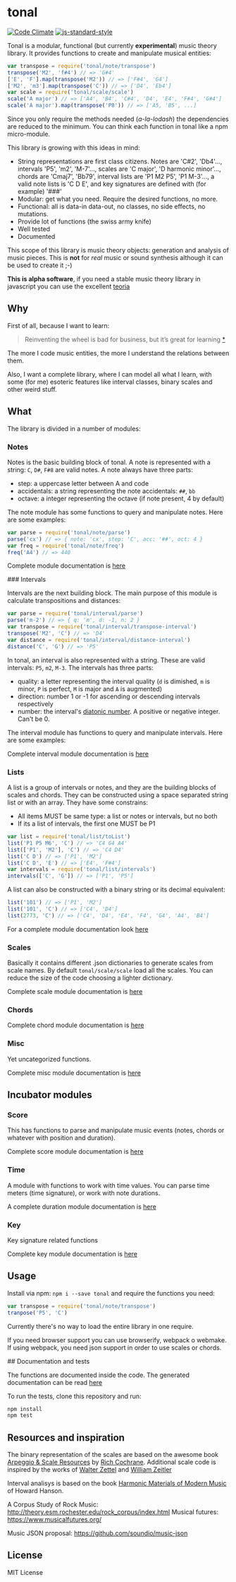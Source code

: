 # tonal

[![Code Climate](https://codeclimate.com/github/danigb/tonal/badges/gpa.svg)](https://codeclimate.com/github/danigb/tonal)
[![js-standard-style](https://img.shields.io/badge/code%20style-standard-brightgreen.svg?style=flat)](https://github.com/feross/standard)

Tonal is a modular, functional (but currently __experimental__) music theory library. It provides functions to create and manipulate musical entities:

```js
var transpose = require('tonal/note/transpose')
transpose('M2', 'f#4') // => 'G#4'
['E', 'F'].map(transpose('M2')) // => ['F#4', 'G4']
['M2', 'm3'].map(transpose('C')) // => ['D4', 'Eb4']
var scale = require('tonal/scale/scale')
scale('A major') // => ['A4', 'B4', 'C#4', 'D4', 'E4', 'F#4', 'G#4']
scale('A major').map(transpose('P8')) // => ['A5, 'B5', ...]
```

Since you only require the methods needed (_a-la-lodash_) the dependencies are reduced to the minimum. You can think each function in tonal like a npm micro-module.

This library is growing with this ideas in mind:
- String representations are first class citizens. Notes are 'C#2', 'Db4'..., intervals 'P5', 'm2', 'M-7'..., scales are 'C major', 'D harmonic minor'..., chords are 'Cmaj7', 'Bb79', interval lists are 'P1 M2 P5', 'P1 M-3'..., a valid note lists is 'C D E', and key signatures are defined with (for example) '###'
- Modular: get what you need. Require the desired functions, no more.
- Functional: all is data-in data-out, no classes, no side effects, no mutations.
- Provide lot of functions (the swiss army knife)
- Well tested
- Documented

This scope of this library is music theory objects: generation and analysis of music pieces. This is __not__ for _real_ music or sound synthesis although it can be used to create it ;-)

__This is alpha software__, if you need a stable music theory library in javascript you can use the excellent [teoria](https://github.com/saebekassebil/teoria)

## Why

First of all, because I want to learn:

> Reinventing the wheel is bad for business, but it’s great for learning
[*](http://philipwalton.com/articles/how-to-become-a-great-front-end-engineer)

The more I code music entities, the more I understand the relations between them.

Also, I want a complete library, where I can model all what I learn, with some (for me) esoteric features like interval classes, binary scales and other weird stuff.

## What

The library is divided in a number of modules:

### Notes

Notes is the basic building block of tonal. A note is represented with a string: `C`, `D#`, `F#8` are valid notes. A note always have three parts:
- step: a uppercase letter between A and code
- accidentals: a string representing the note accidentals: `##`, `bb`
- octave: a integer representing the octave (if note present, 4 by default)

The note module has some functions to query and manipulate notes. Here are some examples:

```js
var parse = require('tonal/note/parse')
parse('cx') // => { note: 'cx', step: 'C', acc: '##', oct: 4 }
var freq = require('tonal/note/freq')
freq('A4') // => 440
```

Complete module documentation is [here](https://github.com/danigb/tonal/blob/master/docs/note.md)

### Intervals

Intervals are the next building block. The main purpose of this module is calculate transpositions and distances:

```js
var parse = require('tonal/interval/parse')
parse('m-2') // => { q: 'm', d: -1, n: 2 }
var transpose = require('tonal/interval/transpose-interval')
transpose('M2', 'C') // => 'D4'
var distance = require('tonal/interval/distance-interval')
distance('C', 'G') // => 'P5'
```

In tonal, an interval is also represented with a string. These are valid intervals:  `P5`, `m2`, `M-3`. The intervals has three parts:
- quality: a letter representing the interval quality (`d` is dimished, `m` is minor, `P` is perfect, `M` is major and `A` is augmented)
- direction: number 1 or -1 for ascending or descending intervals respectively
- number: the interval's [diatonic number](https://en.wikipedia.org/wiki/Interval_(music)#Number). A positive or negative integer. Can't be 0.

The interval module has functions to query and manipulate intervals. Here are some examples:

Complete interval module documentation is [here](https://github.com/danigb/tonal/blob/master/docs/interval.md)

### Lists

A list is a group of intervals or notes, and they are the building blocks of scales and chords. They can be constructed using a space separated string list or with an array. They have some constrains:
- All items MUST be same type: a list or notes or intervals, but no both
- If its a list of intervals, the first one MUST be P1

```js
var list = require('tonal/list/toList')
list('P1 P5 M6', 'C') // => 'C4 G4 A4'
list(['P1', 'M2'], 'C') // => 'C4 D4'
list('C D') // => ['P1', 'M2']
list('C D', 'E') // => ['E4', 'F#4']
var intervals = require('tonal/list/intervals')
intervals(['C', 'G']) // => ['P1', 'P5']
```

A list can also be constructed with a binary string or its decimal equivalent:

```js
list('101') // => ['P1', 'M2']
list('101', 'C') // => ['C4', 'D4']
list(2773, 'C') // => ['C4', 'D4', 'E4', 'F4', 'G4', 'A4', 'B4']
```

For a complete module documentation look [here](https://github.com/danigb/tonal/blob/master/docs/list.md)

### Scales

Basically it contains different .json dictionaries to generate scales from scale names. By default `tonal/scale/scale` load all the scales. You can reduce the size of the code choosing a lighter dictionary.

Complete scale module documentation is [here](https://github.com/danigb/tonal/blob/master/docs/scale.md)

### Chords

Complete chord module documentation is [here](https://github.com/danigb/tonal/blob/master/docs/chord.md)

### Misc

Yet uncategorized functions.

Complete misc module documentation is [here](https://github.com/danigb/tonal/blob/master/docs/misc.md)


## Incubator modules

### Score

This has functions to parse and manipulate music events (notes, chords or whatever with position and duration).

Complete score module documentation is [here](https://github.com/danigb/tonal/blob/master/docs/score.md)

### Time

A module with functions to work with time values. You can parse time meters (time signature), or work with note durations.

A complete duration module documentation is [here](https://github.com/danigb/tonal/blob/master/docs/duration.md)


### Key

Key signature related functions

Complete key module documentation is [here](https://github.com/danigb/tonal/blob/master/docs/key.md)

## Usage

Install via npm: `npm i --save tonal` and require the functions you need:

```js
var transpose = require('tonal/note/transpose')
tranpose('P5', 'C')
```

Currently there's no way to load the entire library in one require.

If you need browser support you can use browserify, webpack o webmake. If using webpack, you need json support in order to use scales or chords.

## Documentation and tests

The functions are documented inside the code. The generated documentation can be read [here](https://github.com/danigb/tonal/blob/master/docs)

To run the tests, clone this repository and run:

```bash
npm install
npm test
```

## Resources and inspiration

The binary representation of the scales are based on the awesome book [Arpeggio & Scale Resources](https://archive.org/details/ScaleAndArpeggioResourcesAGuitarEncyclopedia) by [Rich Cochrane](http://cochranemusic.com/). Additional scale code is inspired by the works of [Walter Zettel](http://www.muzuu.org/new_life/pics/simpleblog/scales/scalesadvice.html) and [William Zeitler](http://www.allthescales.org/)

Interval analisys is based on the book [Harmonic Materials of Modern Music](https://archive.org/details/harmonicmaterial00hans) of Howard Hanson.

A Corpus Study of Rock Music:  http://theory.esm.rochester.edu/rock_corpus/index.html
Musical futures: https://www.musicalfutures.org/

Music JSON proposal: https://github.com/soundio/music-json

## License

MIT License
